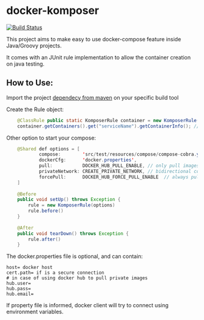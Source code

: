 # docker-komposer 
[![Build Status](https://travis-ci.org/zenvia-mobile/docker-komposer.svg?branch=master)](https://travis-ci.org/zenvia-mobile/docker-komposer)

This project aims to make easy to use docker-compose feature inside Java/Groovy projects.

It comes with an JUnit rule implementation to allow the container creation on java testing.


## How to Use:

Import the project [dependecy from maven](http://search.maven.org/#search%7Cgav%7C1%7Cg%3A%22com.zenvia.komposer%22%20AND%20a%3A%22docker-komposer%22) on your specific build tool

Create the Rule object:

```java
    @ClassRule public static KomposerRule container = new KomposerRule("docker-compose-test.yml", "docker.properties", false); // to not execute pull, broken yet :( !!!
    container.getContainers().get("serviceName").getContainerInfo(); // returns the container inspect from docker
```    
Other option to start your compose:

```java
    @Shared def options = [
            compose:        'src/test/resources/compose/compose-cobra.yml',
            dockerCfg:      'docker.properties',
            pull:           DOCKER_HUB_PULL_ENABLE, // only pull images when not exists on docker server
            privateNetwork: CREATE_PRIVATE_NETWORK, // bidirectional communication
            forcePull:      DOCKER_HUB_FORCE_PULL_ENABLE  // always pull images
    ]
    
    @Before
	public void setUp() throws Exception {
        rule = new KomposerRule(options)
        rule.before()
    }
    
    @After
    public void tearDown() throws Exception {
        rule.after()
    }

```

The docker.properties file is optional, and can contain:
 
```properties
host= docker host
cert.path= if is a secure connection
# in case of using docker hub to pull private images
hub.user= 
hub.pass=
hub.email=
```

If property file is informed, docker client will try to connect using environment variables.

